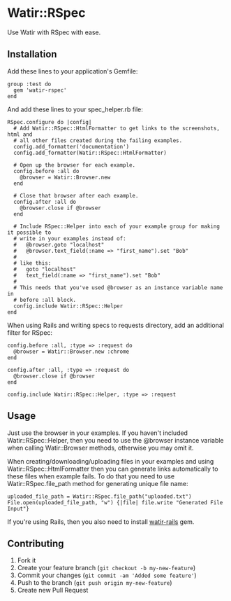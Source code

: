 # Watir::RSpec

Use Watir with RSpec with ease.

## Installation

Add these lines to your application's Gemfile:

    group :test do
      gem 'watir-rspec'
    end

And add these lines to your spec\_helper.rb file:

    RSpec.configure do |config|
      # Add Watir::RSpec::HtmlFormatter to get links to the screenshots, html and
      # all other files created during the failing examples.
      config.add_formatter('documentation')
      config.add_formatter(Watir::RSpec::HtmlFormatter)

      # Open up the browser for each example.
      config.before :all do
        @browser = Watir::Browser.new
      end

      # Close that browser after each example.
      config.after :all do
        @browser.close if @browser
      end

      # Include RSpec::Helper into each of your example group for making it possible to
      # write in your examples instead of:
      #   @browser.goto "localhost"
      #   @browser.text_field(:name => "first_name").set "Bob"
      #
      # like this:
      #   goto "localhost"
      #   text_field(:name => "first_name").set "Bob"
      #
      # This needs that you've used @browser as an instance variable name in
      # before :all block.
      config.include Watir::RSpec::Helper
    end


When using Rails and writing specs to requests directory, add an additional filter for RSpec:

    config.before :all, :type => :request do
      @browser = Watir::Browser.new :chrome
    end

    config.after :all, :type => :request do
      @browser.close if @browser
    end

    config.include Watir::RSpec::Helper, :type => :request

## Usage

Just use the browser in your examples. If you haven't included
Watir::RSpec::Helper, then you need to use the @browser instance variable when
calling Watir::Browser methods, otherwise you may omit it.

When creating/downloading/uploading files in your examples and using
Watir::RSpec::HtmlFormatter then you can generate links automatically to these files when example
fails. To do that you need to use Watir::RSpec.file\_path method for generating
unique file name:

    uploaded_file_path = Watir::RSpec.file_path("uploaded.txt")
    File.open(uploaded_file_path, "w") {|file| file.write "Generated File Input"}

If you're using Rails, then you also need to install [watir-rails](https://github.com/watir/watir-rails) gem.

## Contributing

1. Fork it
2. Create your feature branch (`git checkout -b my-new-feature`)
3. Commit your changes (`git commit -am 'Added some feature'`)
4. Push to the branch (`git push origin my-new-feature`)
5. Create new Pull Request
